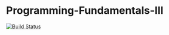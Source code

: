 # Programming-Fundamentals-III

[![Build Status](https://travis-ci.com/allenman23/Programming-Fundamentals-III.svg?branch=master)](https://travis-ci.com/allenman23/Programming-Fundamentals-III)
